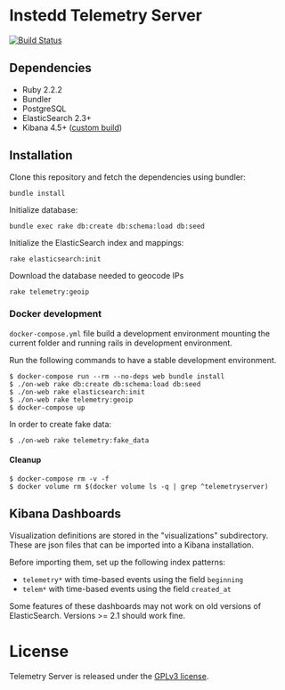 # Instedd Telemetry Server

[![Build Status](https://travis-ci.org/instedd/telemetry_server.svg?branch=master)](https://travis-ci.org/instedd/telemetry_server)

## Dependencies

* Ruby 2.2.2
* Bundler
* PostgreSQL
* ElasticSearch 2.3+
* Kibana 4.5+ ([custom build](https://github.com/instedd/telemetry-kibana))

## Installation

Clone this repository and fetch the dependencies using bundler:

```
bundle install
```

Initialize database:

```
bundle exec rake db:create db:schema:load db:seed
```

Initialize the ElasticSearch index and mappings:

```
rake elasticsearch:init
```

Download the database needed to geocode IPs

```
rake telemetry:geoip
```

### Docker development

`docker-compose.yml` file build a development environment mounting the current folder and running rails in development environment.

Run the following commands to have a stable development environment.

```
$ docker-compose run --rm --no-deps web bundle install
$ ./on-web rake db:create db:schema:load db:seed
$ ./on-web rake elasticsearch:init
$ ./on-web rake telemetry:geoip
$ docker-compose up
```

In order to create fake data:

```
$ ./on-web rake telemetry:fake_data
```

#### Cleanup

```
$ docker-compose rm -v -f
$ docker volume rm $(docker volume ls -q | grep ^telemetryserver)
```

## Kibana Dashboards

Visualization definitions are stored in the "visualizations" subdirectory. These are json files that can be imported into a Kibana installation.

Before importing them, set up the following index patterns:

   * `telemetry*` with time-based events using the field `beginning`
   * `telem*` with time-based events using the field `created_at`


Some features of these dashboards may not work on old versions of ElasticSearch. Versions >= 2.1 should work fine.

# License

Telemetry Server is released under the [GPLv3 license](LICENSE).
